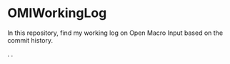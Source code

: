 # OMIWorkingLog
In this repository, find my working log on Open Macro Input based on the commit history.

.
.
